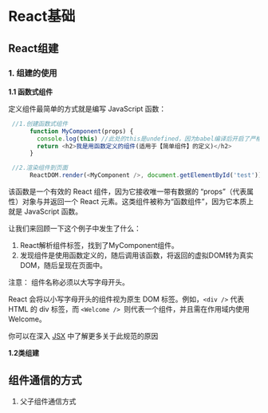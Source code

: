 # React基础

## React组建
### 1. 组建的使用
**1.1 函数式组件**

定义组件最简单的方式就是编写 JavaScript 函数：
```js
 //1.创建函数式组件
      function MyComponent(props) {
        console.log(this) //此处的this是undefined，因为babel编译后开启了严格模式
        return <h2>我是用函数定义的组件(适用于【简单组件】的定义)</h2>
      }

 //2.渲染组件到页面
      ReactDOM.render(<MyComponent />, document.getElementById('test'))
```
该函数是一个有效的 React 组件，因为它接收唯一带有数据的 “props”（代表属性）对象与并返回一个 React 元素。这类组件被称为“函数组件”，因为它本质上就是 JavaScript 函数。

让我们来回顾一下这个例子中发生了什么：
1. React解析组件标签，找到了MyComponent组件。
2. 发现组件是使用函数定义的，随后调用该函数，将返回的虚拟DOM转为真实DOM，随后呈现在页面中。

注意： 组件名称必须以大写字母开头。

React 会将以小写字母开头的组件视为原生 DOM 标签。例如，`<div />` 代表 HTML 的 div 标签，而 `<Welcome /> `则代表一个组件，并且需在作用域内使用 Welcome。

你可以在深入 [JSX](https://zh-hans.reactjs.org/docs/jsx-in-depth.html#user-defined-components-must-be-capitalized) 中了解更多关于此规范的原因

**1.2类组建**

##  组件通信的方式
1. 父子组件通信方式